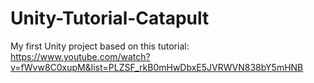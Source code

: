 # Unity-Tutorial-Catapult

My first Unity project based on this tutorial:
https://www.youtube.com/watch?v=fWvw8C0xupM&list=PLZSF_rkB0mHwDbxE5JVRWVN838bY5mHNB
